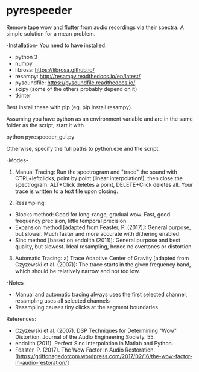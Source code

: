 # pyrespeeder
Remove tape wow and flutter from audio recordings via their spectra. A simple solution for a mean problem.

-Installation-
You need to have installed:
- python 3
- numpy
- librosa: https://librosa.github.io/
- resampy: http://resampy.readthedocs.io/en/latest/
- pysoundfile: https://pysoundfile.readthedocs.io/
- scipy (some of the others probably depend on it)
- tkinter

Best install these with pip (eg. pip install resampy).

Assuming you have python as an environment variable and are in the same folder as the script, start it with

python pyrespeeder_gui.py

Otherwise, specify the full paths to python.exe and the script.



-Modes-
1) Manual Tracing:
Run the spectrogram and "trace" the sound with CTRL+leftclicks, point by point (linear interpolation!), then close the spectrogram. ALT+Click deletes a point, DELETE+Click deletes all. Your trace is written to a text file upon closing.

2) Resampling:
- Blocks method:
Good for long-range, gradual wow. Fast, good frequency precision, little temporal precision.
- Expansion method [adapted from Feaster, P. (2017)]:
General purpose, but slower. Much faster and more accurate with dithering enabled.
- Sinc method [based on endolith (2011)]:
General purpose and best quality, but slowest. Ideal resampling, hence no overtones or distortion.

3) Automatic Tracing:
a) Trace Adaptive Center of Gravity [adapted from Czyzewski et al. (2007)]:
The trace starts in the given frequency band, which should be relatively narrow and not too low.


-Notes-
- Manual and automatic tracing always uses the first selected channel, resampling uses all selected channels
- Resampling causes tiny clicks at the segment boundaries

References:
- Czyzewski et al. (2007). DSP Techniques for Determining "Wow" Distortion. Journal of the Audio Engineering Society. 55.
- endolith (2011). Perfect Sinc Interpolation in Matlab and Python.
- Feaster, P. (2017). The Wow Factor in Audio Restoration. [https://griffonagedotcom.wordpress.com/2017/02/16/the-wow-factor-in-audio-restoration/]
